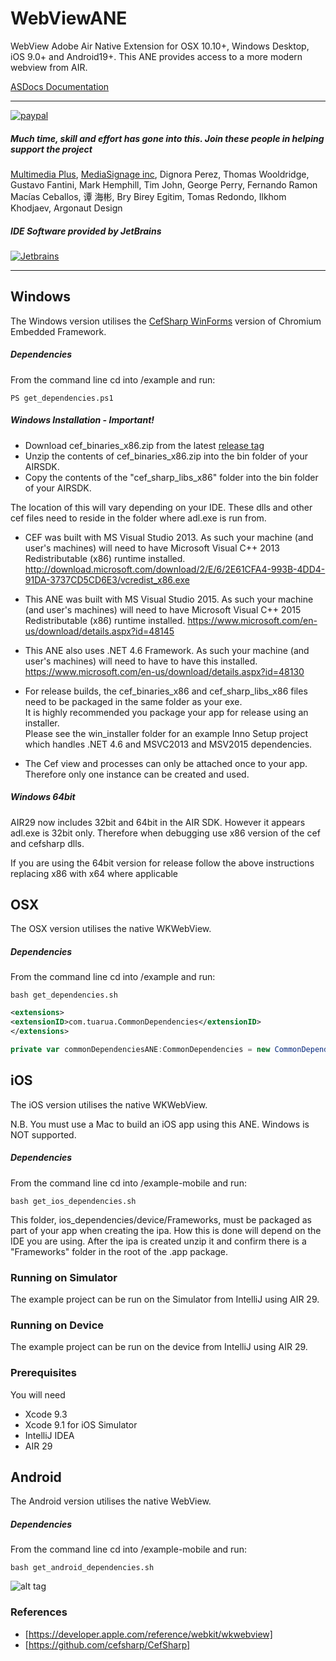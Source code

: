 
# WebViewANE 

WebView Adobe Air Native Extension for OSX 10.10+, Windows Desktop, iOS 9.0+ and Android19+.
This ANE provides access to a more modern webview from AIR.

[ASDocs Documentation](https://tuarua.github.io/asdocs/webviewane/)

-------------

[![paypal](https://www.paypalobjects.com/en_US/i/btn/btn_donateCC_LG.gif)](https://www.paypal.com/cgi-bin/webscr?cmd=_s-xclick&hosted_button_id=5UR2T52J633RC)

##### Much time, skill and effort has gone into this. Join these people in helping support the project      
[Multimedia Plus](http://www.multimediaplus.com), [MediaSignage inc](http://www.digitalsignage.com), Dignora Perez, Thomas Wooldridge, Gustavo Fantini, Mark Hemphill, Tim John, George Perry, Fernando Ramon Macías Ceballos, 谭 海彬, Bry Birey Egitim, Tomas Redondo, Ilkhom Khodjaev, Argonaut Design

##### IDE Software provided by JetBrains
[![Jetbrains](https://raw.githubusercontent.com/tuarua/WebViewANE/master/screenshots/jetbrains.png)](https://www.jetbrains.com)

-------------

## Windows
The Windows version utilises the [CefSharp WinForms](https://github.com/cefsharp/CefSharp) version of Chromium Embedded Framework.

##### Dependencies
From the command line cd into /example and run:
````shell
PS get_dependencies.ps1
`````

##### Windows Installation - Important!
* Download cef_binaries_x86.zip from the latest [release tag](https://github.com/tuarua/WebViewANE/releases)
* Unzip the contents of cef_binaries_x86.zip into the bin folder of your AIRSDK. 
* Copy the contents of the "cef_sharp_libs_x86" folder into the bin folder of your AIRSDK. 

The location of this will vary depending on your IDE. These dlls and other cef files need to reside in the folder where adl.exe is run from.
* CEF was built with MS Visual Studio 2013. As such your machine (and user's machines) will need to have Microsoft Visual C++ 2013 Redistributable (x86) runtime installed.
http://download.microsoft.com/download/2/E/6/2E61CFA4-993B-4DD4-91DA-3737CD5CD6E3/vcredist_x86.exe

* This ANE was built with MS Visual Studio 2015. As such your machine (and user's machines) will need to have Microsoft Visual C++ 2015 Redistributable (x86) runtime installed.
https://www.microsoft.com/en-us/download/details.aspx?id=48145

* This ANE also uses .NET 4.6 Framework. As such your machine (and user's machines) will need to have to have this installed.
https://www.microsoft.com/en-us/download/details.aspx?id=48130

* For release builds, the cef_binaries_x86 and cef_sharp_libs_x86 files need to be packaged in the same folder as your exe.  
It is highly recommended you package your app for release using an installer.  
Please see the win_installer folder for an example Inno Setup project which handles .NET 4.6 and MSVC2013 and MSV2015 dependencies.

* The Cef view and processes can only be attached once to your app. Therefore only one instance can be created and used.

##### Windows 64bit

AIR29 now includes 32bit and 64bit in the AIR SDK.
However it appears adl.exe is 32bit only. Therefore when debugging use x86 version of the cef and cefsharp dlls.

If you are using the 64bit version for release follow the above instructions replacing x86 with x64 where applicable

## OSX

The OSX version utilises the native WKWebView.

##### Dependencies
From the command line cd into /example and run:
````shell
bash get_dependencies.sh
`````

````xml
<extensions>
<extensionID>com.tuarua.CommonDependencies</extensionID>
</extensions>
`````
````actionscript
private var commonDependenciesANE:CommonDependencies = new CommonDependencies();
`````

## iOS

The iOS version utilises the native WKWebView.

N.B. You must use a Mac to build an iOS app using this ANE. Windows is NOT supported.

##### Dependencies
From the command line cd into /example-mobile and run:
````shell
bash get_ios_dependencies.sh
`````

This folder, ios_dependencies/device/Frameworks, must be packaged as part of your app when creating the ipa. How this is done will depend on the IDE you are using.
After the ipa is created unzip it and confirm there is a "Frameworks" folder in the root of the .app package.

### Running on Simulator

The example project can be run on the Simulator from IntelliJ using AIR 29.

### Running on Device

The example project can be run on the device from IntelliJ using AIR 29.



### Prerequisites

You will need

- Xcode 9.3
- Xcode 9.1 for iOS Simulator
- IntelliJ IDEA
- AIR 29

## Android
The Android version utilises the native WebView. 

##### Dependencies
From the command line cd into /example-mobile and run:
````shell
bash get_android_dependencies.sh
`````


![alt tag](https://raw.githubusercontent.com/tuarua/WebViewANE/master/screenshots/screenshot1.jpg)



### References
* [https://developer.apple.com/reference/webkit/wkwebview]
* [https://github.com/cefsharp/CefSharp]



